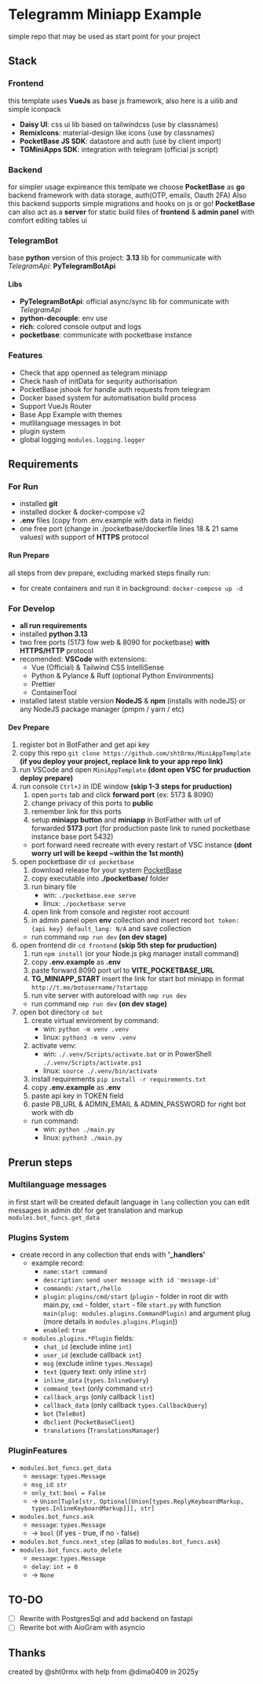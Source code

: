 # Telegramm Miniapp Example

simple repo that may be used as start point for your project

## Stack

### Frontend

this template uses **VueJs** as base js framework, also here is a uilib and simple iconpack

- **Daisy UI**: css ui lib based on tailwindcss (use by classnames)
- **RemixIcons**: material-design like icons (use by classnames)
- **PocketBase JS SDK**: datastore and auth (use by client import)
- **TGMiniApps SDK**: integration with telegram (official js script)

### Backend

for simpler usage expireance this temlpate we choose **PocketBase** as **go** backend framework with data storage, auth(OTP, emails, Oauth 2FA)
Also this backend supports simple migrations and hooks on js or go!
**PocketBase** can also act as a **server** for static build files of **frontend** & **admin panel** with comfort editing tables ui

### TelegramBot

base **python** version of this project: **3.13**
lib for communicate with _TelegramApi_: **PyTelegramBotApi**

#### Libs

- **PyTelegramBotApi**: official async/sync lib for communicate with _TelegramApi_
- **python-decouple**: env use
- **rich**: colored console output and logs
- **pocketbase**: communicate with pocketbase instance

### Features

- Check that app openned as telegram miniapp
- Check hash of initData for sequrity authorisation
- PocketBase jshook for handle auth requests from telegram
- Docker based system for automatisation build process
- Support VueJs Router
- Base App Example with themes
- mutlilanguage messages in bot
- plugin system
- global logging `modules.logging.logger`

## Requirements

### For Run

- installed **git**
- installed docker & docker-compose v2
- **.env** files (copy from .env.example with data in fields)
- one free port (change in ./pocketbase/dockerfile lines 18 & 21 same values) with support of **HTTPS** protocol

#### Run Prepare

all steps from dev prepare, excluding marked steps
finally run:

- for create containers and run it in background: `docker-compose up -d`

### For Develop

- **all run requirements**
- installed **python 3.13**
- two free ports (5173 fow web & 8090 for pocketbase) **with HTTPS/HTTP** protocol
- recomended: **VSCode** with extensions:
  - Vue (Official) & Tailwind CSS IntelliSense
  - Python & Pylance & Ruff (optional Python Environments)
  - Prettier
  - ContainerTool
- installed latest stable version **NodeJS** & **npm** (installs with nodeJS) or any NodeJS package manager (pmpm / yarn / etc)

#### Dev Prepare

1. register bot in BotFather and get api key
2. copy this repo `git clone https://github.com/sht0rmx/MiniAppTemplate` **(if you deploy your project, replace link to your app repo link)**
3. run VSCode and open `MiniAppTemplate` **(dont open VSC for pruduction deploy prepare)**
4. run console `Ctrl+J` in IDE window **(skip 1-3 steps for pruduction)**
   1. open `ports` tab and click **forward port** (ex: 5173 & 8090)
   2. change privacy of this ports to **public**
   3. remember link for this ports
   4. setup **miniapp button** and **miniapp** in BotFather with url of forwarded **5173** port (for production paste link to runed pocketbase instance base port 5432)
   - port forward need recreate with every restart of VSC instance **(dont worry url will be keepd ~within the 1st month)**
5. open pocketbase dir `cd pocketbase`
   1. download release for your system [PocketBase](https://github.com/pocketbase/pocketbase/releases/tag/v0.29.3)
   2. copy executable into **./pocketbase/** folder
   3. run binary file
      - win: `./pocketbase.exe serve`
      - linux: `./pocketbase serve`
   4. open link from console and register root account
   5. in admin panel open **env** collection and insert record `bot token: {api key} default_lang: N/A` and save collection
   - run command `nmp run dev` **(on dev stage)**
6. open frontend dir `cd frontend` **(skip 5th step for pruduction)**
   1. run `npm install` (or your Node.js pkg manager install command)
   2. copy **.env.example** as **.env**
   3. paste forward 8090 port url to **VITE_POCKETBASE_URL**
   4. **TG_MINIAPP_START** insert the link for start bot miniapp in format `http://t.me/botusername/?startapp`
   5. run vite server with autoreload with `nmp run dev`
   - run command `nmp run dev` **(on dev stage)**
7. open bot directory `cd bot`
   1. create virtual enviroment by command:
      - win: `python -m venv .venv`
      - linux: `python3 -m venv .venv`
   2. activate venv:
      - win: `./.venv/Scripts/activate.bat` or in PowerShell `./.venv/Scripts/activate.ps1`
      - linux: `source ./.venv/bin/activate`
   3. install requirements `pip install -r requirements.txt`
   4. copy **.env.example** as **.env**
   5. paste api key in TOKEN field
   6. paste PB_URL & ADMIN_EMAIL & ADMIN_PASSWORD for right bot work with db
   - run command:
      - win: `python ./main.py`
      - linux: `python3 ./main.py`


## Prerun steps

### Multilanguage messages

in first start will be created default language in `lang` collection
you can edit messages in admin db!
for get translation and markup `modules.bot_funcs.get_data`

### Plugins System

- create record in any collection that ends with **'_handlers'**
   - example record: 
     - `name`: `start command`
     - `description`: `send user message with id 'message-id'`
     - `commands`: `/start,/hello`
     - `plugin`: `plugins/cmd/start` (`plugin` - folder in root dir with main.py, `cmd` - folder, `start` - file `start.py` with function ` main(plug: modules.plugins.CommandPlugin)` and argument plug (more details in `modules.plugins.Plugin`)) 
     - `enabled`: `true`
   - `modules.plugins.*Plugin` fields:
     - `chat_id` (exclude inline `int`)
     - `user_id` (exclude callback `int`)
     - `msg` (exclude inline `types.Message`)
     - `text` (query text: only inline `str`)
     - `inline_data` (`types.InlineQuery`)
     - `command_text` (only command `str`)
     - `callback_args` (only callback `list`)
     - `callback_data` (only callback `types.CallbackQuery`)
     - `bot` (`TeleBot`)
     - `dbclient` (`PocketBaseClient`)
     - `translations` (`TranslationsManager`)

### PluginFeatures

   - `modules.bot_funcs.get_data`
      - `message`: `types.Message`
      - `msg_id`: `str`
      - `only_txt`: `bool = False`
      - -> `Union[Tuple[str, Optional[Union[types.ReplyKeyboardMarkup, types.InlineKeyboardMarkup]]], str]`
   - `modules.bot_funcs.ask`
     - `message`: `types.Message`
     - -> `bool` (if yes - true, if no - false)
   - `modules.bot_funcs.next_step` (alias to `modules.bot_funcs.ask`) 
   - `modules.bot_funcs.auto_delete`
     - `message`: `types.Message`
     - `delay`: `int = 0`
     - -> `None`

## TO-DO

- [ ] Rewrite with PostgresSql and add backend on fastapi
- [ ] Rewrite bot with AioGram with asyncio

## Thanks

created by @sht0rmx with help from @dima0409 in 2025y


